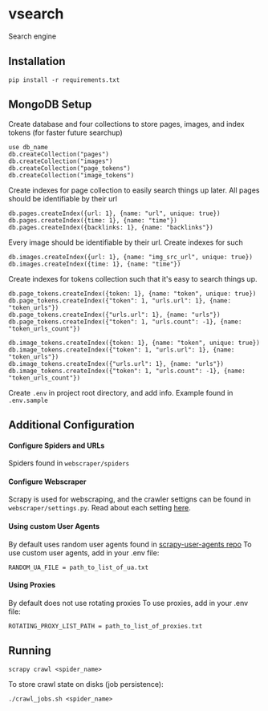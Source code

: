# vsearch
Search engine

## Installation
```
pip install -r requirements.txt
```

## MongoDB Setup
Create database and four collections to store pages, images, and index tokens (for faster future searchup)
```
use db_name
db.createCollection("pages")
db.createCollection("images")
db.createCollection("page_tokens")
db.createCollection("image_tokens")
```
Create indexes for page collection to easily search things up later. All pages should be identifiable by their url
```
db.pages.createIndex({url: 1}, {name: "url", unique: true})
db.pages.createIndex({time: 1}, {name: "time"})
db.pages.createIndex({backlinks: 1}, {name: "backlinks"})
```
Every image should be identifiable by their url. Create indexes for such
```
db.images.createIndex({url: 1}, {name: "img_src_url", unique: true})
db.images.createIndex({time: 1}, {name: "time"})
```
Create indexes for tokens collection such that it's easy to search things up.
```
db.page_tokens.createIndex({token: 1}, {name: "token", unique: true})
db.page_tokens.createIndex({"token": 1, "urls.url": 1}, {name: "token_urls"})
db.page_tokens.createIndex({"urls.url": 1}, {name: "urls"})
db.page_tokens.createIndex({"token": 1, "urls.count": -1}, {name: "token_urls_count"})
```
```
db.image_tokens.createIndex({token: 1}, {name: "token", unique: true})
db.image_tokens.createIndex({"token": 1, "urls.url": 1}, {name: "token_urls"})
db.image_tokens.createIndex({"urls.url": 1}, {name: "urls"})
db.image_tokens.createIndex({"token": 1, "urls.count": -1}, {name: "token_urls_count"})
```

Create `.env` in project root directory, and add info. Example found in `.env.sample`


## Additional Configuration

#### Configure Spiders and URLs
Spiders found in `webscraper/spiders`

#### Configure Webscraper
Scrapy is used for webscraping, and the crawler settigns can be found in `webscraper/settings.py`. Read about each setting [here](https://docs.scrapy.org/en/latest/topics/settings.html).

#### Using custom User Agents
By default uses random user agents found in [scrapy-user-agents repo](https://github.com/rejoiceinhope/crawler-demo/tree/master/crawling-basic/scrapy_user_agents)
To use custom user agents, add in your .env file:
```
RANDOM_UA_FILE = path_to_list_of_ua.txt
```
#### Using Proxies
By default does not use rotating proxies
To use proxies, add in your .env file:
```
ROTATING_PROXY_LIST_PATH = path_to_list_of_proxies.txt
```

## Running
```
scrapy crawl <spider_name>
```
To store crawl state on disks (job persistence):
```
./crawl_jobs.sh <spider_name>
```
